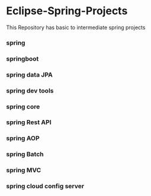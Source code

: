 # Eclipse-Spring-Projects  
This Repository has basic to intermediate spring projects
### spring
### springboot 
### spring data JPA
### spring dev tools
### spring core
### spring Rest API
### spring AOP
### spring Batch
### spring MVC
### spring cloud config server
